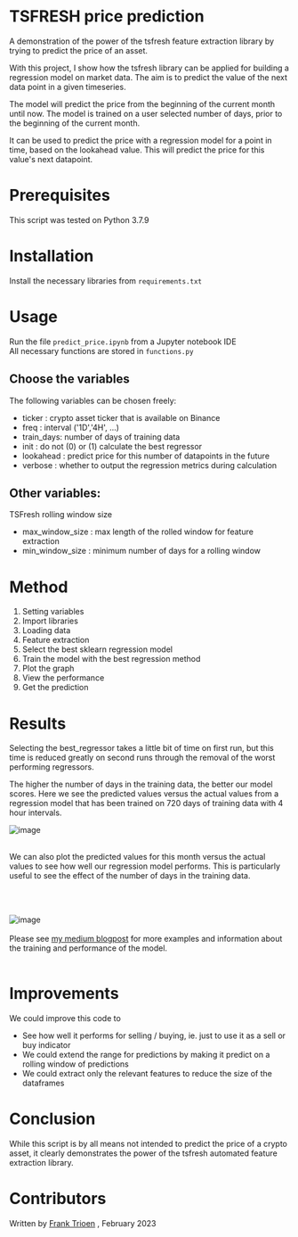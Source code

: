 # TSFRESH price prediction
A demonstration of the power of the tsfresh feature extraction library by trying to predict the price of an asset.

With this project, I show how the tsfresh library can be applied for building a regression model on market data. The aim is to predict the value of the next data point in a given timeseries. 

The model will predict the price from the beginning of the current month until now. The model is trained on a user selected number of days, prior to the beginning of the current month.

It can be used to predict the price with a regression model for a point in time, based on the lookahead value. This will predict the price for this value's next datapoint.

# Prerequisites 

This script was tested on Python 3.7.9

# Installation

Install the necessary libraries from `requirements.txt`

# Usage

Run the file `predict_price.ipynb` from a Jupyter notebook IDE<br>
All necessary functions are stored in `functions.py`

## Choose the variables
The following variables can be chosen freely:

- ticker : crypto asset ticker that is available on Binance 
- freq : interval ('1D','4H', ...)
- train_days: number of days of training data
- init : do not (0) or (1) calculate the best regressor
- lookahead : predict price for this number of datapoints in the future
- verbose : whether to output the regression metrics during calculation

## Other variables:
TSFresh rolling window size
- max_window_size : max length of the rolled window for feature extraction
- min_window_size : minimum number of days for a rolling window


# Method

1. Setting variables
2. Import libraries
3. Loading data
4. Feature extraction
5. Select the best sklearn regression model
6. Train the model with the best regression method
7. Plot the graph
8. View the performance
9. Get the prediction

# Results

Selecting the best_regressor takes a little bit of time on first run, but this time is reduced greatly on second runs through the removal of the worst performing regressors.

The higher the number of days in the training data, the better our model scores. Here we see the predicted values versus the actual values from a regression model that has been trained on 720 days of training data with 4 hour intervals.

![image](https://user-images.githubusercontent.com/113235815/219980203-56757dcb-8f38-4348-ba62-97c13a7a3472.png)

<br>
We can also plot the predicted values for this month versus the actual values to see how well our regression model performs. This is particularly useful to see the effect of the number of days in the training data.

<br><br>

![image](https://user-images.githubusercontent.com/113235815/219980214-c4781397-b758-456a-9d14-83b4ac88dda1.png)
<br><br>
Please see [my medium blogpost](https://medium.com/p/9227438884db) for more examples and information about the training and performance of the model.
<br><br>
# Improvements

We could improve this code to 
- See how well it performs for selling / buying, ie. just to use it as a sell or buy indicator
- We could extend the range for predictions by making it predict on a rolling window of predictions
- We could extract only the relevant features to reduce the size of the dataframes

# Conclusion

While this script is by all means not intended to predict the price of a crypto asset, it clearly demonstrates the power of the tsfresh automated feature extraction library.

# Contributors

Written by [Frank Trioen](https://www.linkedin.com/in/frank-trioen-21b71135) , February 2023
 
